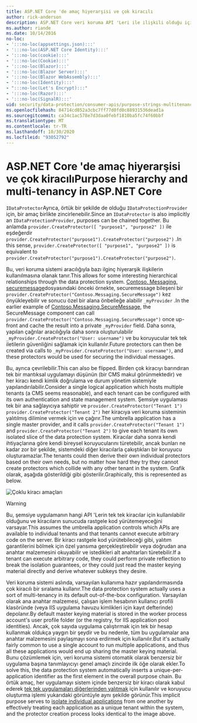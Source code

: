 ```yaml
---
title: ASP.NET Core 'de amaç hiyerarşisi ve çok kiracılı
author: rick-anderson
description: ASP.NET Core veri koruma API 'Leri ile ilişkili olduğu için amaç dize hiyerarşisi ve çok kiracılı olma hakkında bilgi edinin.
ms.author: riande
ms.date: 10/14/2016
no-loc:
- ':::no-loc(appsettings.json):::'
- ':::no-loc(ASP.NET Core Identity):::'
- ':::no-loc(cookie):::'
- ':::no-loc(Cookie):::'
- ':::no-loc(Blazor):::'
- ':::no-loc(Blazor Server):::'
- ':::no-loc(Blazor WebAssembly):::'
- ':::no-loc(Identity):::'
- ":::no-loc(Let's Encrypt):::"
- ':::no-loc(Razor):::'
- ':::no-loc(SignalR):::'
uid: security/data-protection/consumer-apis/purpose-strings-multitenancy
ms.openlocfilehash: 84714cd852a3cbc7ff77d0fd0c88931536dead1a
ms.sourcegitcommit: ca34c1ac578e7d3daa0febf1810ba5fc74f60bbf
ms.translationtype: MT
ms.contentlocale: tr-TR
ms.lasthandoff: 10/30/2020
ms.locfileid: "93052792"
---
```

# <a name="purpose-hierarchy-and-multi-tenancy-in-aspnet-core"></a><span data-ttu-id="afbf1-103">ASP.NET Core 'de amaç hiyerarşisi ve çok kiracılı</span><span class="sxs-lookup"><span data-stu-id="afbf1-103">Purpose hierarchy and multi-tenancy in ASP.NET Core</span></span>

<span data-ttu-id="afbf1-104">`IDataProtector`Ayrıca, örtük bir şekilde de olduğu `IDataProtectionProvider` için, bir amaç birlikte zincirlenebilir.</span><span class="sxs-lookup"><span data-stu-id="afbf1-104">Since an `IDataProtector` is also implicitly an `IDataProtectionProvider`, purposes can be chained together.</span></span> <span data-ttu-id="afbf1-105">Bu anlamda `provider.CreateProtector([ "purpose1", "purpose2" ])` ile eşdeğerdir `provider.CreateProtector("purpose1").CreateProtector("purpose2")` .</span><span class="sxs-lookup"><span data-stu-id="afbf1-105">In this sense, `provider.CreateProtector([ "purpose1", "purpose2" ])` is equivalent to `provider.CreateProtector("purpose1").CreateProtector("purpose2")`.</span></span>

<span data-ttu-id="afbf1-106">Bu, veri koruma sistemi aracılığıyla bazı ilginç hiyerarşik ilişkilerin kullanılmasına olanak tanır.</span><span class="sxs-lookup"><span data-stu-id="afbf1-106">This allows for some interesting hierarchical relationships through the data protection system.</span></span> <span data-ttu-id="afbf1-107">[Contoso. Messaging. securemessage](xref:security/data-protection/consumer-apis/purpose-strings#data-protection-contoso-purpose)dosyasındaki önceki örnekte, securemessage bileşeni bir `provider.CreateProtector("Contoso.Messaging.SecureMessage")` kez önyükleyebilir ve sonucu özel bir alana önbelleğe alabilir `_myProvider` .</span><span class="sxs-lookup"><span data-stu-id="afbf1-107">In the earlier example of [Contoso.Messaging.SecureMessage](xref:security/data-protection/consumer-apis/purpose-strings#data-protection-contoso-purpose), the SecureMessage component can call `provider.CreateProtector("Contoso.Messaging.SecureMessage")` once up-front and cache the result into a private `_myProvider` field.</span></span> <span data-ttu-id="afbf1-108">Daha sonra, yapılan çağrılar aracılığıyla daha sonra oluşturulabilir `_myProvider.CreateProtector("User: username")` ve bu koruyucular tek tek iletilerin güvenliğini sağlamak için kullanılır.</span><span class="sxs-lookup"><span data-stu-id="afbf1-108">Future protectors can then be created via calls to `_myProvider.CreateProtector("User: username")`, and these protectors would be used for securing the individual messages.</span></span>

<span data-ttu-id="afbf1-109">Bu, ayrıca çevrilebilir.</span><span class="sxs-lookup"><span data-stu-id="afbf1-109">This can also be flipped.</span></span> <span data-ttu-id="afbf1-110">Birden çok kiracıyı barındıran tek bir mantıksal uygulamayı düşünün (bir CMS makul görünmektedir) ve her kiracı kendi kimlik doğrulama ve durum yönetim sistemiyle yapılandırılabilir.</span><span class="sxs-lookup"><span data-stu-id="afbf1-110">Consider a single logical application which hosts multiple tenants (a CMS seems reasonable), and each tenant can be configured with its own authentication and state management system.</span></span> <span data-ttu-id="afbf1-111">Şemsiye uygulaması tek bir ana sağlayıcıya sahiptir ve `provider.CreateProtector("Tenant 1")` `provider.CreateProtector("Tenant 2")` her kiracıya veri koruma sisteminin yalıtılmış dilimine vermek için ve çağırır.</span><span class="sxs-lookup"><span data-stu-id="afbf1-111">The umbrella application has a single master provider, and it calls `provider.CreateProtector("Tenant 1")` and `provider.CreateProtector("Tenant 2")` to give each tenant its own isolated slice of the data protection system.</span></span> <span data-ttu-id="afbf1-112">Kiracılar daha sonra kendi ihtiyaçlarına göre kendi bireysel koruyucularını türetebilir, ancak bunları ne kadar zor bir şekilde, sistemdeki diğer kiracılarla çakıştıkları bir koruyucu oluşturamazlar.</span><span class="sxs-lookup"><span data-stu-id="afbf1-112">The tenants could then derive their own individual protectors based on their own needs, but no matter how hard they try they cannot create protectors which collide with any other tenant in the system.</span></span> <span data-ttu-id="afbf1-113">Grafik olarak, aşağıda gösterildiği gibi gösterilir.</span><span class="sxs-lookup"><span data-stu-id="afbf1-113">Graphically, this is represented as below.</span></span>

![Çoklu kiracı amaçları](purpose-strings-multitenancy/_static/purposes-multi-tenancy.png)

>[!WARNING]
> <span data-ttu-id="afbf1-115">Bu, şemsiye uygulamanın hangi API 'Lerin tek tek kiracılar için kullanılabilir olduğunu ve kiracıların sunucuda rastgele kod yürütemeyeceğini varsayar.</span><span class="sxs-lookup"><span data-stu-id="afbf1-115">This assumes the umbrella application controls which APIs are available to individual tenants and that tenants cannot execute arbitrary code on the server.</span></span> <span data-ttu-id="afbf1-116">Bir kiracı rastgele kod yürütebileceği gibi, yalıtım garantilerini bölmek için özel yansıma gerçekleştirebilir veya doğrudan ana anahtar malzemesini okuyabilir ve istedikleri alt anahtarları türetebilir.</span><span class="sxs-lookup"><span data-stu-id="afbf1-116">If a tenant can execute arbitrary code, they could perform private reflection to break the isolation guarantees, or they could just read the master keying material directly and derive whatever subkeys they desire.</span></span>

<span data-ttu-id="afbf1-117">Veri koruma sistemi aslında, varsayılan kullanıma hazır yapılandırmasında çok kiracılı bir sıralama kullanır.</span><span class="sxs-lookup"><span data-stu-id="afbf1-117">The data protection system actually uses a sort of multi-tenancy in its default out-of-the-box configuration.</span></span> <span data-ttu-id="afbf1-118">Varsayılan olarak ana anahtar malzemesi, çalışan işlem hesabının kullanıcı profili klasöründe (veya IIS uygulama havuzu kimlikleri için kayıt defterinde) depolanır.</span><span class="sxs-lookup"><span data-stu-id="afbf1-118">By default master keying material is stored in the worker process account's user profile folder (or the registry, for IIS application pool identities).</span></span> <span data-ttu-id="afbf1-119">Ancak, çok sayıda uygulama çalıştırmak için tek bir hesap kullanmak oldukça yaygın bir şeydir ve bu nedenle, tüm bu uygulamalar ana anahtar malzemesini paylaşmayı sona erdirmek için kullanılır.</span><span class="sxs-lookup"><span data-stu-id="afbf1-119">But it's actually fairly common to use a single account to run multiple applications, and thus all these applications would end up sharing the master keying material.</span></span> <span data-ttu-id="afbf1-120">Bunu çözümlemek için, veri koruma sistemi otomatik olarak benzersiz bir uygulama başına tanımlayıcıyı genel amaçlı zincirde ilk öğe olarak ekler.</span><span class="sxs-lookup"><span data-stu-id="afbf1-120">To solve this, the data protection system automatically inserts a unique-per-application identifier as the first element in the overall purpose chain.</span></span> <span data-ttu-id="afbf1-121">Bu örtük amaç, her uygulamayı sistem içinde benzersiz bir kiracı olarak kabul ederek [tek tek uygulamaları diğerlerinden yalıtmak](xref:security/data-protection/configuration/overview#per-application-isolation) için kullanılır ve koruyucu oluşturma işlemi yukarıdaki görüntüyle aynı şekilde görünür.</span><span class="sxs-lookup"><span data-stu-id="afbf1-121">This implicit purpose serves to [isolate individual applications](xref:security/data-protection/configuration/overview#per-application-isolation) from one another by effectively treating each application as a unique tenant within the system, and the protector creation process looks identical to the image above.</span></span>
